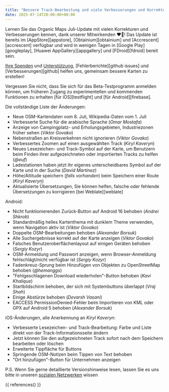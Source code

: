 ```yaml
---
title: "Bessere Track-Bearbeitung und viele Verbesserungen und Korrekturen im Organic Maps Juli 2025 Update"
date: 2025-07-14T20:00:00+00:00
---
```


Lernen Sie das Organic Maps Juli-Update mit vielen Korrekturen und Verbesserungen kennen, dank unserer Mitwirkenden ❤️💪! Das Update ist bereits im [AppStore][appstore], [Obtainium][obtainium] und [Accrescent][accrescent] verfügbar und wird in wenigen Tagen in [Google Play][googleplay], [Huawei AppGallery][appgallery] und [FDroid][fdroid] bereit sein.

[Ihre Spenden](@/donate/index.de.md) und [Unterstützung](@/contribute/index.de.md), [Fehlerberichte][github issues] und [Verbesserungen][github] helfen uns, gemeinsam bessere Karten zu erstellen!

Vergessen Sie nicht, dass Sie sich für das Beta-Testprogramm anmelden können, um früheren Zugang zu experimentellen und kommenden Funktionen zu erhalten [für iOS][testflight] und [für Android][firebase].

Die vollständige Liste der Änderungen:
- Neue OSM-Kartendaten vom 8. Juli, Wikipedia-Daten vom 1. Juli
- Verbesserte Suche für die arabische Sprache (_Omar Mostafa_)
- Anzeige von Campingplatz- und Erholungsgebieten, Industriezonen früher sehen (_Viktor Govako_)
- Nebenstraßen an Kreisverkehren nicht ignorieren (_Viktor Govako_)
- Verbessertes Zoomen auf einen ausgewählten Track (_Kiryl Kaveryn_)
- Neues Lesezeichen- und Track-Symbol auf der Karte, um Benutzern beim Finden ihrer aufgezeichneten oder importierten Tracks zu helfen (_@euf_)
- Ladestationen haben jetzt ihr eigenes unterscheidbares Symbol auf der Karte und in der Suche (_David Martinez_)
- Höhe/Altitude speichern (_falls vorhanden_) beim Speichern einer Route (_Kiryl Kaveryn_)
- Aktualisierte Übersetzungen, Sie können helfen, falsche oder fehlende Übersetzungen zu korrigieren [bei Weblate][weblate]

Android:
- Nicht funktionierenden Zurück-Button auf Android 16 behoben (_Andrei Shkrob_)
- Standardmäßig helles Kartenthema mit dunklem Theme verwenden, wenn Navigation aktiv ist (_Viktor Govako_)
- Doppelte OSM-Bearbeitungen behoben (_Alexander Borsuk_)
- Alle Suchergebnisse korrekt auf der Karte anzeigen (_Viktor Govako_)
- Falsches Benutzeroberflächenlayout auf einigen Geräten behoben (_Sergiy Kozyr_)
- OSM-Anmeldung und Passwort anzeigen, wenn Browser-Anmeldung fehlschlägt/nicht verfügbar ist (_Sergiy Kozyr_)
- Fadenkreuz-Sprung beim Hinzufügen von Objekten zu OpenStreetMap behoben (_@hemanggs_)
- "Fehlgeschlagenen Download wiederholen"-Button behoben (_Kavi Khalique_)
- Startbildschirm behoben, der sich mit Systembuttons überlappt (_Vraj Shah_)
- Einige Abstürze behoben (_Devarsh Vasani_)
- EACCESS PermissionDenied-Fehler beim Importieren von KML oder GPX auf Android 5 behoben (_Alexander Borsuk_)

iOS-Änderungen, alle Anerkennung an _Kiryl Kaveryn_:
- Verbesserte Lesezeichen- und Track-Bearbeitung: Farbe und Liste direkt von der Track-Informationsseite ändern
- Jetzt können Sie den aufgezeichneten Track sofort nach dem Speichern bearbeiten oder löschen
- Erweiterte Tippfläche für Buttons
- Springende OSM-Notizen beim Tippen von Text behoben
- "Ort hinzufügen"-Button für Unternehmen anzeigen

P.S. Wenn Sie gerne detaillierte Versionshinweise lesen, lassen Sie es uns bitte in unseren [sozialen Netzwerken](/#gemeinschaft) wissen

{{ references() }}
